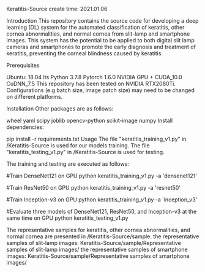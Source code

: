 Keratitis-Source
create time: 2021.01.06

Introduction
This repository contains the source code for developing a deep learning (DL) system for the automated classification of keratitis, other cornea abnormalities, and normal cornea from slit-lamp and smartphone images. 
This system has the potential to be applied to both digital slit lamp cameras and smartphones to promote the early diagnosis and treatment of keratitis, preventing the corneal blindness caused by keratitis.

Prerequisites

Ubuntu: 18.04 lts
Python 3.7.8
Pytorch 1.6.0
NVIDIA GPU + CUDA_10.0 CuDNN_7.5
This repository has been tested on NVIDIA RTX2080Ti. Configurations (e.g batch size, image patch size) may need to be changed on different platforms.

Installation
Other packages are as follows:

wheel
yaml
scipy
joblib
opencv-python
scikit-image
numpy
Install dependencies:

pip install -r requirements.txt
Usage
The file "keratitis_training_v1.py" in /Keratitis-Source is used for our models training.
The file "keratitis_testing_v1.py" in /Keratitis-Source is used for testing.

The training and testing are executed as follows:

#Train DenseNet121 on GPU
python keratitis_training_v1.py -a 'densenet121'

#Train ResNet50 on GPU
python keratitis_training_v1.py -a 'resnet50'

#Train Inception-v3 on GPU
python keratitis_training_v1.py -a 'inception_v3'

#Evaluate three models of DenseNet121, ResNet50, and Inception-v3 at the same time on GPU
python keratitis_testing_v1.py

The representative samples for keratitis, other cornea abnormalities, and normal cornea are presented in /Keratitis-Source/sample.
the representative samples of slit-lamp images: Keratitis-Source/sample/Representative samples of slit-lamp images/
the representative samples of smartphone images: Keratitis-Source/sample/Representative samples of smartphone images/
